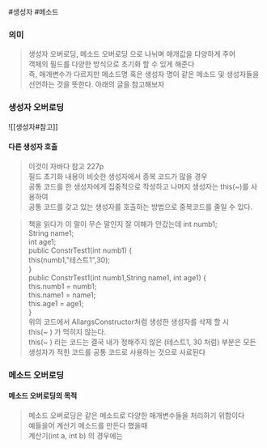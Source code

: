 #생성자 #메소드 
### 의미
> 생성자 오버로딩, 메소드 오버로딩 으로 나뉘며 매개값을 다양하게 주어  
> 객체의 필드를 다양한 방식으로  초기화 할 수 있게 해준다  
> 즉, 매개변수가 다르지만 메소드명 혹은 생성자 명이 같은 메소드 및 생성자들을  
> 선언하는 것을 뜻한다. 아래의 글을 참고해보자

### 생성자 오버로딩
![[생성자#참고]]

#### 다른 생성자 호출
> 이것이 자바다 참고 227p  
> 필드 초기화 내용이 비슷한 생성자에서 중복 코드가 많을 경우  
> 공통 코드를 한 생성자에게 집중적으로 작성하고 나머지 생성자는 this(~)를 사용하여  
> 공통 코드를 갖고 있는 생성자를 호출하는 방법으로 중복코드를 줄일 수 있다.

> 책을 읽다가 이 말이 무슨 말인지 잘 이해가 안갔는데
> 	int numb1;  
	String name1;  
	int age1;	
	public ConstrTest1(int numb1) {  
		this(numb1,"테스트1",30);  
	}  
	public ConstrTest1(int numb1,String name1, int age1) {  
		this.numb1 = numb1;  
		this.name1 = name1;  
		this.age1 = age1;  
	}  
> 위의 코드에서 AllargsConstructor처럼 생성한 생성자를 삭제 할 시  
> this(~ ) 가 먹히지 않는다.  
> this(~ ) 라는 코드는 결국 내가 정해주지 않은 (테스트1, 30 처럼) 부분은 모든 생성자가 적힌 코드를 공통 코드로 사용하는 것으로 사료된다  

### 메소드 오버로딩
#### 메소드 오버로딩의 목적
> 메소드 오버로딩은 같은 메소드로 다양한 매개변수들을 처리하기 위함이다  
> 예들을어 계산기 메소드를 만든다 했을때   
> 계산기(int a, int b) 의 경우에는 